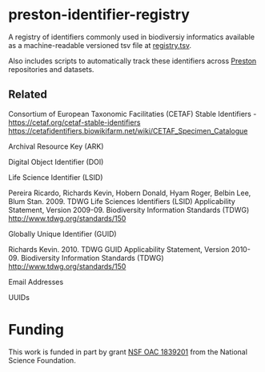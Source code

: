 # preston-identifier-registry
A registry of identifiers commonly used in biodiversiy informatics available as a machine-readable versioned tsv file at [registry.tsv](registry.tsv). 

Also includes scripts to automatically track these identifiers across [Preston](https://preston.guoda.bio) repositories and datasets.

## Related 

Consortium of European Taxonomic Facilitaties (CETAF) Stable Identifiers - https://cetaf.org/cetaf-stable-identifiers https://cetafidentifiers.biowikifarm.net/wiki/CETAF_Specimen_Catalogue 

Archival Resource Key (ARK)

Digital Object Identifier (DOI)

Life Science Identifier (LSID)

Pereira Ricardo, Richards Kevin, Hobern Donald, Hyam Roger, Belbin Lee, Blum Stan. 2009. TDWG Life Sciences Identifiers (LSID) Applicability Statement, Version 2009-09. Biodiversity Information Standards (TDWG) http://www.tdwg.org/standards/150

Globally Unique Identifier (GUID)

Richards Kevin. 2010. TDWG GUID Applicability Statement, Version 2010-09. Biodiversity Information Standards (TDWG) http://www.tdwg.org/standards/150

Email Addresses 

UUIDs 

# Funding 

This work is funded in part by grant [NSF OAC 1839201](https://www.nsf.gov/awardsearch/showAward?AWD_ID=1839201&HistoricalAwards=false) from the National Science Foundation.
